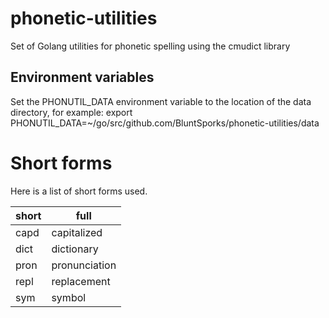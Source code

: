 # phonetic-utilities
Set of Golang utilities for phonetic spelling using the cmudict library

## Environment variables
Set the PHONUTIL_DATA environment variable to the location of the data directory, for example:
export PHONUTIL_DATA=~/go/src/github.com/BluntSporks/phonetic-utilities/data

# Short forms
Here is a list of short forms used.

| short | full |
| ----- | ---- |
| capd | capitalized |
| dict | dictionary |
| pron | pronunciation |
| repl | replacement |
| sym | symbol |
